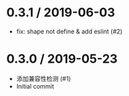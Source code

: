 
0.3.1 / 2019-06-03
==================

  * fix: shape not define & add eslint (#2)

0.3.0 / 2019-05-23
==================

  * 添加兼容性检测 (#1)
  * Initial commit
